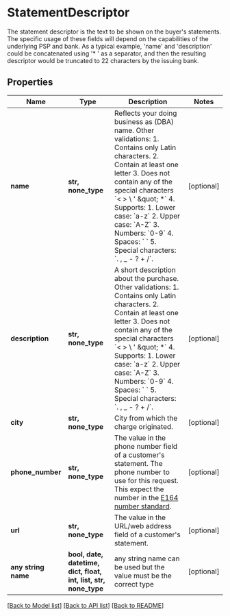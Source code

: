 # StatementDescriptor

The statement descriptor is the text to be shown on the buyer's statements.  The specific usage of these fields will depend on the capabilities of the underlying PSP and bank. As a typical example, 'name' and 'description' could be concatenated using '* ' as a separator, and then the resulting descriptor would be truncated to 22 characters by the issuing bank.

## Properties
Name | Type | Description | Notes
------------ | ------------- | ------------- | -------------
**name** | **str, none_type** | Reflects your doing business as (DBA) name.  Other validations:  1. Contains only Latin characters. 2. Contain at least one letter 3. Does not contain any of the special characters &#x60;&lt; &gt; \\ &#39; \&quot; *&#x60; 4. Supports:   1. Lower case: &#x60;a-z&#x60;   2. Upper case: &#x60;A-Z&#x60;   3. Numbers: &#x60;0-9&#x60;   4. Spaces: &#x60; &#x60;   5. Special characters: &#x60;. , _ - ? + /&#x60;. | [optional] 
**description** | **str, none_type** | A short description about the purchase.  Other validations: 1. Contains only Latin characters. 2. Contain at least one letter 3. Does not contain any of the special characters &#x60;&lt; &gt; \\ &#39; \&quot; *&#x60; 4. Supports:   1. Lower case: &#x60;a-z&#x60;   2. Upper case: &#x60;A-Z&#x60;   3. Numbers: &#x60;0-9&#x60;   4. Spaces: &#x60; &#x60;   5. Special characters: &#x60;. , _ - ? + /&#x60;. | [optional] 
**city** | **str, none_type** | City from which the charge originated. | [optional] 
**phone_number** | **str, none_type** | The value in the phone number field of a customer&#39;s statement. The phone number to use for this request. This expect the number in the [E164 number standard](https://www.twilio.com/docs/glossary/what-e164). | [optional] 
**url** | **str, none_type** | The value in the URL/web address field of a customer&#39;s statement. | [optional] 
**any string name** | **bool, date, datetime, dict, float, int, list, str, none_type** | any string name can be used but the value must be the correct type | [optional]

[[Back to Model list]](../README.md#documentation-for-models) [[Back to API list]](../README.md#documentation-for-api-endpoints) [[Back to README]](../README.md)


